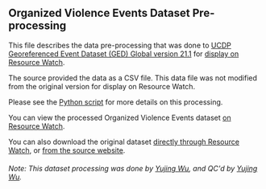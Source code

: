 ## Organized Violence Events Dataset Pre-processing
This file describes the data pre-processing that was done to [UCDP Georeferenced Event Dataset (GED) Global version 21.1](https://ucdp.uu.se/downloads/ged/ged211.pdf) for [display on Resource Watch](http://resourcewatch.org/data/explore/9b6e6bce-efce-49a5-b603-385b8dae29e0).

The source provided the data as a CSV file. This data file was not modified from the original version for display on Resource Watch.

Please see the [Python script](https://github.com/resource-watch/data-pre-processing/blob/master/soc_048_rw0_organized_violence_events/soc_048_rw0_organized_violence_events_processing.py) for more details on this processing.

You can view the processed Organized Violence Events dataset [on Resource Watch](http://resourcewatch.org/data/explore/9b6e6bce-efce-49a5-b603-385b8dae29e0).

You can also download the original dataset [directly through Resource Watch](https://wri-public-data.s3.amazonaws.com/resourcewatch/soc_048_rw0_organized_violence_events.zip), or [from the source website](http://ucdp.uu.se/downloads/).

###### Note: This dataset processing was done by [Yujing Wu](https://www.wri.org/profile/yujing-wu), and QC'd by [Yujing Wu](https://www.wri.org/profile/yujing-wu).
